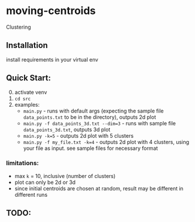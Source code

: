 # moving-centroids
Clustering 

## Installation
install requirements in your virtual env  

## Quick Start:
0. activate venv
1. `cd src`
2. examples: 
    - `main.py` - runs with default args (expecting the sample file `data_points.txt` to be in the directory), outputs 2d plot
    - `main.py -f data_points_3d.txt --dim=3` - runs with sample file `data_points_3d.txt`, outputs 3d plot
    - `main.py -k=5` - outputs 2d plot with 5 clusters
    - `main.py -f my_file.txt -k=4` - outputs 2d plot with 4 clusters, using your file as input. see sample files for necessary format

### limitations:
- max `k` = 10, inclusive (number of clusters)
- plot can only be 2d or 3d
- since initial centroids are chosen at random, result may be different in different runs

## TODO:
